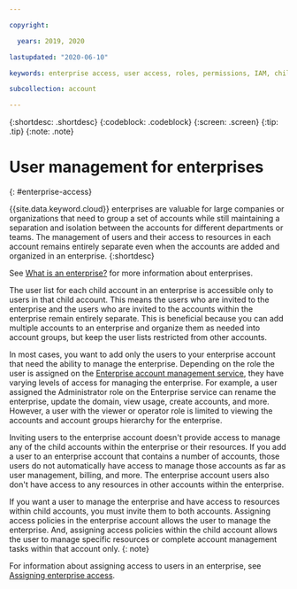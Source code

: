 ```yaml
---

copyright:

  years: 2019, 2020

lastupdated: "2020-06-10"

keywords: enterprise access, user access, roles, permissions, IAM, child account, invite users

subcollection: account

---
```


{:shortdesc: .shortdesc}
{:codeblock: .codeblock}
{:screen: .screen}
{:tip: .tip}
{:note: .note}

# User management for enterprises
{: #enterprise-access}

{{site.data.keyword.cloud}} enterprises are valuable for large companies or organizations that need to group a set of accounts while still maintaining a separation and isolation between the accounts for different departments or teams. The management of users and their access to resources in each account remains entirely separate even when the accounts are added and organized in an enterprise. 
{:shortdesc}

See [What is an enterprise?](/docs/account?topic=account-what-is-enterprise) for more information about enterprises.

The user list for each child account in an enterprise is accessible only to users in that child account. This means the users who are invited to the enterprise and the users who are invited to the accounts within the enterprise remain entirely separate. This is beneficial because you can add multiple accounts to an enterprise and organize them as needed into account groups, but keep the user lists restricted from other accounts. 

In most cases, you want to add only the users to your enterprise account that need the ability to manage the enterprise. Depending on the role the user is assigned on the [Enterprise account management service](/docs/account?topic=account-account-services#enterprise-account-management), they have varying levels of access for managing the enterprise. For example, a user assigned the Administrator role on the Enterprise service can rename the enterprise, update the domain, view usage, create accounts, and more. However, a user with the viewer or operator role is limited to viewing the accounts and account groups hierarchy for the enterprise.

Inviting users to the enterprise account doesn't provide access to manage any of the child accounts within the enterprise or their resources. If you add a user to an enterprise account that contains a number of accounts, those users do not automatically have access to manage those accounts as far as user management, billing, and more. The enterprise account users also don't have access to any resources in other accounts within the enterprise. 

If you want a user to manage the enterprise and have access to resources within child accounts, you must invite them to both accounts. Assigning access policies in the enterprise account allows the user to manage the enterprise. And, assigning access policies within the child account allows the user to manage specific resources or complete account management tasks within that account only.
{: note}

For information about assigning access to users in an enterprise, see [Assigning enterprise access](/docs/account?topic=account-assign-access-enterprise).





